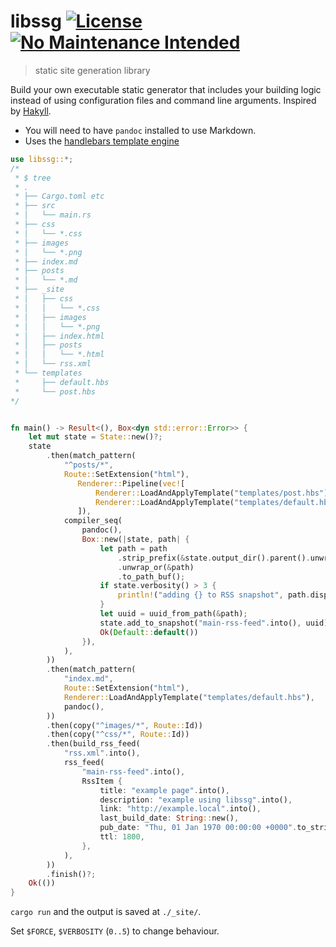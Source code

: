 # libssg [![License]][gpl3]&nbsp;[![No Maintenance Intended]][no-maintenance]

[gpl3]: https://github.com/epilys/libssg/blob/master/LICENSE.md
[License]: https://img.shields.io/github/license/epilys/libssg?color=white
[No Maintenance Intended]: https://img.shields.io/badge/No%20Maintenance%20Intended-%F0%9F%97%99-red
[no-maintenance]: https://unmaintained.tech/

> static site generation library

Build your own executable static generator that includes your building logic instead of using configuration files and command line arguments. Inspired by [Hakyll](https://jaspervdj.be/hakyll/).

- You will need to have `pandoc` installed to use Markdown.
- Uses the [handlebars template engine](https://docs.rs/handlebars/3.0.1/handlebars/index.html)

```rust
use libssg::*;
/*
 * $ tree
 * .
 * ├── Cargo.toml etc
 * ├── src
 * │   └── main.rs
 * ├── css
 * │   └── *.css
 * ├── images
 * │   └── *.png
 * ├── index.md
 * ├── posts
 * │   └── *.md
 * ├── _site
 * │   ├── css
 * │   │   └── *.css
 * │   ├── images
 * │   │   └── *.png
 * │   ├── index.html
 * │   ├── posts
 * │   │   └── *.html
 * │   └── rss.xml
 * └── templates
 *     ├── default.hbs
 *     └── post.hbs
*/


fn main() -> Result<(), Box<dyn std::error::Error>> {
    let mut state = State::new()?;
    state
        .then(match_pattern(
            "^posts/*",
            Route::SetExtension("html"),
               Renderer::Pipeline(vec![
                   Renderer::LoadAndApplyTemplate("templates/post.hbs"),
                   Renderer::LoadAndApplyTemplate("templates/default.hbs"),
               ]),
            compiler_seq(
                pandoc(),
                Box::new(|state, path| {
                    let path = path
                        .strip_prefix(&state.output_dir().parent().unwrap())
                        .unwrap_or(&path)
                        .to_path_buf();
                    if state.verbosity() > 3 {
                        println!("adding {} to RSS snapshot", path.display());
                    }
                    let uuid = uuid_from_path(&path);
                    state.add_to_snapshot("main-rss-feed".into(), uuid);
                    Ok(Default::default())
                }),
            ),
        ))
        .then(match_pattern(
            "index.md",
            Route::SetExtension("html"),
            Renderer::LoadAndApplyTemplate("templates/default.hbs"),
            pandoc(),
        ))
        .then(copy("^images/*", Route::Id))
        .then(copy("^css/*", Route::Id))
        .then(build_rss_feed(
            "rss.xml".into(),
            rss_feed(
                "main-rss-feed".into(),
                RssItem {
                    title: "example page".into(),
                    description: "example using libssg".into(),
                    link: "http://example.local".into(),
                    last_build_date: String::new(),
                    pub_date: "Thu, 01 Jan 1970 00:00:00 +0000".to_string(),
                    ttl: 1800,
                },
            ),
        ))
        .finish()?;
    Ok(())
}
```

`cargo run` and the output is saved at `./_site/`.

Set `$FORCE`, `$VERBOSITY` (`0..5`) to change behaviour.
